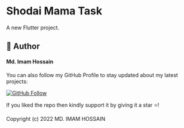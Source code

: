 # Shodai Mama Task

A new Flutter project.






## 🧑 Author

#### Md. Imam Hossain

You can also follow my GitHub Profile to stay updated about my latest projects:

[![GitHub Follow](https://img.shields.io/badge/Connect-Imam-blue.svg?logo=Github&longCache=true&style=social&label=Follow)](https://github.com/imamhossain94)

If you liked the repo then kindly support it by giving it a star ⭐!

Copyright (c) 2022 MD. IMAM HOSSAIN
